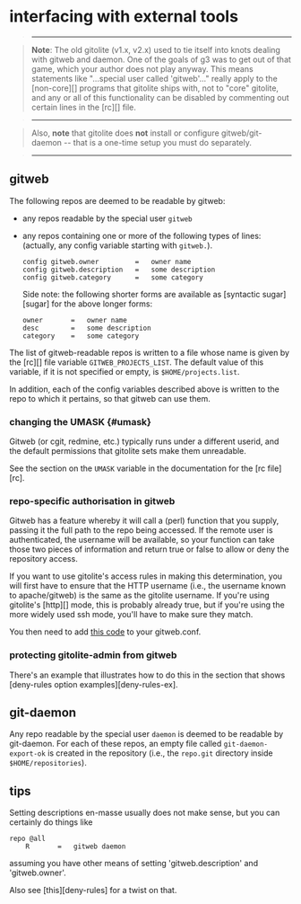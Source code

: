 # interfacing with external tools

<!-- pandoc: toc -->

>   ----

>   **Note**: The old gitolite (v1.x, v2.x) used to tie itself into knots
>   dealing with gitweb and daemon.  One of the goals of g3 was to get out of
>   that game, which your author does not play anyway.  This means statements
>   like "...special user called 'gitweb'..." really apply to the [non-core][]
>   programs that gitolite ships with, not to "core" gitolite, and any or all
>   of this functionality can be disabled by commenting out certain lines in
>   the [rc][] file.

>   ----

>   Also, **note** that gitolite does **not** install or configure
>   gitweb/git-daemon -- that is a one-time setup you must do separately.

>   ----

## gitweb

The following repos are deemed to be readable by gitweb:

  * any repos readable by the special user `gitweb`
  * any repos containing one or more of the following types of lines:
    (actually, any config variable starting with `gitweb.`).

        config gitweb.owner         =   owner name
        config gitweb.description   =   some description
        config gitweb.category      =   some category

    Side note: the following shorter forms are available as [syntactic
    sugar][sugar] for the above longer forms:

        owner       =   owner name
        desc        =   some description
        category    =   some category

The list of gitweb-readable repos is written to a file whose name is given by
the [rc][] file variable `GITWEB_PROJECTS_LIST`.  The default value of this
variable, if it is not specified or empty, is `$HOME/projects.list`.

In addition, each of the config variables described above is written to the
repo to which it pertains, so that gitweb can use them.

### changing the UMASK {#umask}

Gitweb (or cgit, redmine, etc.) typically runs under a different userid, and
the default permissions that gitolite sets make them unreadable.

See the section on the `UMASK` variable in the documentation for the [rc
file][rc].

### repo-specific authorisation in gitweb

Gitweb has a feature whereby it will call a (perl) function that you supply,
passing it the full path to the repo being accessed.  If the remote user is
authenticated, the username will be available, so your function can take those
two pieces of information and return true or false to allow or deny the
repository access.

If you want to use gitolite's access rules in making this determination, you
will first have to ensure that the HTTP username (i.e., the username known to
apache/gitweb) is the same as the gitolite username.  If you're using
gitolite's [http][] mode, this is probably already true, but if you're using
the more widely used ssh mode, you'll have to make sure they match.

You then need to add [this code][gwch] to your gitweb.conf.

[gwch]: gitweb.conf.html

### protecting gitolite-admin from gitweb

There's an example that illustrates how to do this in the section that shows
[deny-rules option examples][deny-rules-ex].

## git-daemon

Any repo readable by the special user `daemon` is deemed to be readable by
git-daemon.  For each of these repos, an empty file called
`git-daemon-export-ok` is created in the repository (i.e., the `repo.git`
directory inside `$HOME/repositories`).

## tips

Setting descriptions en-masse usually does not make sense, but you can
certainly do things like

    repo @all
        R       =   gitweb daemon

assuming you have other means of setting 'gitweb.description' and
'gitweb.owner'.

Also see [this][deny-rules] for a twist on that.
